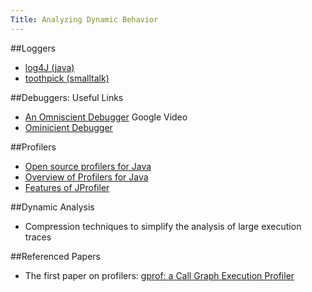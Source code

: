 ```yaml
---
Title: Analyzing Dynamic Behavior
---
```


##Loggers

-  [log4J (java)](http://logging.apache.org/log4j/docs/index.html)
-  [toothpick (smalltalk)](http://www.metaprog.com/Toothpick/docs/loggingevent.html)

##Debuggers: Useful Links

-  [An Omniscient Debugger](http://video.google.com/videoplay?docid=3897010229726822034) Google Video
-  [Ominicient Debugger](http://www.lambdacs.com/debugger/debugger.html)
 

##Profilers


-  [Open source profilers for Java](http://www.manageability.org/blog/stuff/open-source-profilers-for-java)
-  [Overview of Profilers for Java](http://mindprod.com/jgloss/profiler.html)
-  [Features of JProfiler](http://www.ej-technologies.com/products/jprofiler/top10.html)

##Dynamic Analysis

- Compression techniques to simplify the analysis of large execution traces

##Referenced Papers


-  The first paper on profilers: [gprof: a Call Graph Execution Profiler](http://docs.freebsd.org/44doc/psd/18.gprof/paper.pdf)

